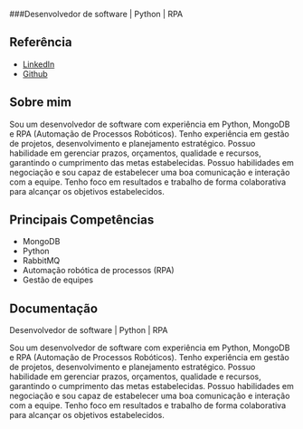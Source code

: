 ###Desenvolvedor de software | Python | RPA

## Referência

 - [LinkedIn](https://www.linkedin.com/in/murilo-matsumoto-ramos-569ba486/)
 - [Github](https://github.com/murilomatsumoto)



## Sobre mim

Sou um desenvolvedor de software com experiência em Python, MongoDB e RPA (Automação de Processos Robóticos).
Tenho experiência em gestão de projetos, desenvolvimento e planejamento estratégico. Possuo habilidade em gerenciar prazos, orçamentos, qualidade e recursos, garantindo o cumprimento das metas estabelecidas. Possuo habilidades em negociação e sou capaz de estabelecer uma boa comunicação e interação com a equipe. Tenho foco em resultados e trabalho de forma colaborativa para alcançar os objetivos estabelecidos.


## Principais Competências

- MongoDB
- Python
- RabbitMQ
- Automação robótica de processos (RPA)
- Gestão de equipes

## Documentação



Desenvolvedor de software | Python | RPA

Sou um desenvolvedor de software com experiência em Python, MongoDB e RPA (Automação de Processos Robóticos).
Tenho experiência em gestão de projetos, desenvolvimento e planejamento estratégico. Possuo habilidade em gerenciar prazos, orçamentos, qualidade e recursos, garantindo o cumprimento das metas estabelecidas. Possuo habilidades em negociação e sou capaz de estabelecer uma boa comunicação e interação com a equipe. Tenho foco em resultados e trabalho de forma colaborativa para alcançar os objetivos estabelecidos.




